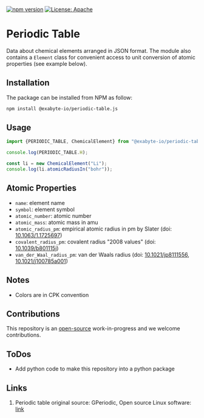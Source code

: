 [![npm version](https://badge.fury.io/js/%40exabyte-io%2Fperiodic-table.js.svg)](https://badge.fury.io/js/%40exabyte-io%2Fperiodic-table.js)
[![License: Apache](https://img.shields.io/badge/License-Apache-blue.svg)](https://www.apache.org/licenses/LICENSE-2.0)

# Periodic Table

Data about chemical elements arranged in JSON format. The module also contains a `Element` class for convenient access
to unit conversion of atomic properties (see example below).

## Installation

The package can be installed from NPM as follow:

```bash
npm install @exabyte-io/periodic-table.js

```

## Usage

```javascript
import {PERIODIC_TABLE, ChemicalElement} from "@exabyte-io/periodic-table.js";

console.log(PERIODIC_TABLE.H);

const li = new ChemicalElement("Li");
console.log(li.atomicRadiusIn("bohr"));
```

## Atomic Properties

- `name`: element name
- `symbol`: element symbol
- `atomic_number`: atomic number
- `atomic_mass`: atomic mass in amu
- `atomic_radius_pm`: empirical atomic radius in pm by Slater (doi: [10.1063/1.1725697](https://doi.org/10.1063/1.1725697))
- `covalent_radius_pm`: covalent radius "2008 values" (doi: [10.1039/b801115j](https://doi.org/10.1039/b801115j))
- `van_der_Waal_radius_pm`: van der Waals radius (doi: [10.1021/jp8111556](https://doi.org/10.1021/jp8111556), [10.1021/j100785a001](https://doi.org/10.1021/j100785a001))

## Notes

- Colors are in CPK convention

## Contributions

This repository is an [open-source](LICENSE.md) work-in-progress and we welcome contributions.

## ToDos

- Add python code to make this repository into a python package

## Links

1. Periodic table original source: GPeriodic, Open source Linux software: [link](http://gperiodic.seul.org/)

